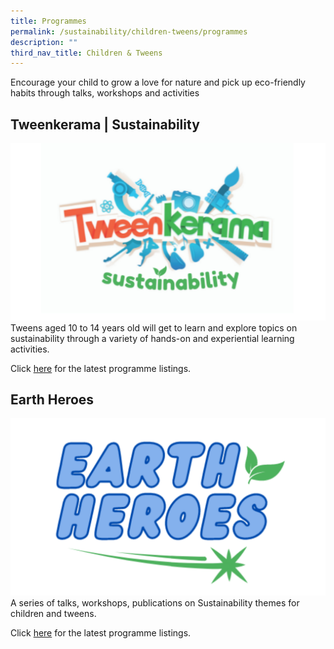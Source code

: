 ```yaml
---
title: Programmes
permalink: /sustainability/children-tweens/programmes
description: ""
third_nav_title: Children & Tweens
---
```

Encourage your child to grow a love for nature and pick up eco-friendly habits through talks, workshops and activities

## **Tweenkerama | Sustainability**
![Alt text for image on Isomer site](/images/sustainability/Sustainability-Prog-Children-01.png)
Tweens aged 10 to 14 years old will get to learn and explore topics on sustainability through a variety of hands-on and experiential learning activities. 

Click [here](https://go.gov.sg/nlb-teensprogs) for the latest programme listings.


## **Earth Heroes**
![Alt text for image on Isomer site](/images/sustainability/Sustainability-Prog-Children-02.png)
A series of talks, workshops, publications on Sustainability themes for children and tweens.   

Click [here](https://go.gov.sg/cckpl) for the latest programme listings.